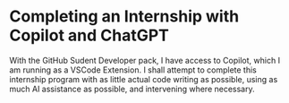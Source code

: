 <h1>Completing an Internship with Copilot and ChatGPT</h1>
With the GitHub Sudent Developer pack, I have access to Copilot, which I am running as a VSCode Extension. I shall attempt to complete this internship program with as little actual code writing as possible, using as much AI assistance as possible, and intervening where necessary.